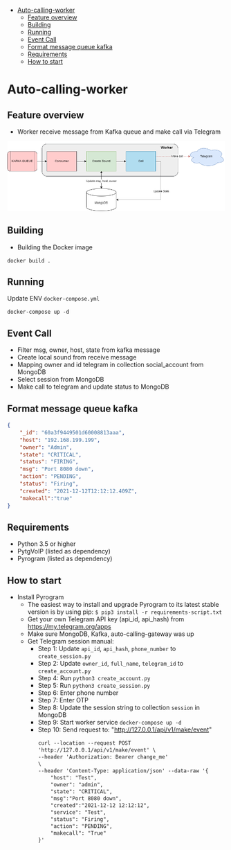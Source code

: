 - [Auto-calling-worker](#auto-calling-worker)
  - [Feature overview](#feature-overview)
  - [Building](#building)
  - [Running](#running)
  - [Event Call](#event-call)
  - [Format message queue kafka](#format-message-queue-kafka)
  - [Requirements](#requirements)
  - [How to start](#how-to-start)

# Auto-calling-worker

## Feature overview

- Worker receive message from Kafka queue and make call via Telegram

![image](image/worker.png)

## Building

- Building the Docker image

```
docker build .
```

## Running

Update ENV ```docker-compose.yml```

```
docker-compose up -d
```

## Event Call

- Filter msg, owner, host, state from kafka message
- Create local sound from receive message
- Mapping owner and id telegram in collection social_account from MongoDB
- Select session from MongoDB
- Make call to telegram and update status to MongoDB

## Format message queue kafka

```json
{
    "_id": "60a3f9449501d60008813aaa",
    "host": "192.168.199.199",
    "owner": "Admin",
    "state": "CRITICAL",
    "status": "FIRING",
    "msg": "Port 8080 down",
    "action": "PENDING",
    "status": "Firing",
    "created": "2021-12-12T12:12:12.409Z",
    "makecall":"true"
}
```

## Requirements
  - Python 3.5 or higher
  - PytgVoIP (listed as dependency)
  - Pyrogram (listed as dependency)

## How to start

- Install Pyrogram
  - The easiest way to install and upgrade Pyrogram to its latest stable version is by using pip:
    ```$ pip3 install -r requirements-script.txt```
  - Get your own Telegram API key (api_id, api_hash) from <https://my.telegram.org/apps>
  - Make sure MongoDB, Kafka, auto-calling-gateway was up
  - Get Telegram session manual:
    - Step 1: Update ```api_id```, ```api_hash```, ```phone_number``` to ```create_session.py```
    - Step 2: Update ```owner_id```, ```full_name```, ```telegram_id``` to ```create_account.py```
    - Step 4: Run ```python3 create_account.py```
    - Step 5: Run ```python3 create_session.py```
    - Step 6: Enter phone number
    - Step 7: Enter OTP
    - Step 8: Update the session string to collection ```session``` in MongoDB
    - Step 9: Start worker service ```docker-compose up -d```
    - Step 10: Send request to: "http://127.0.0.1/api/v1/make/event"
      ```
      curl --location --request POST 'http://127.0.0.1/api/v1/make/event' \
      --header 'Authorization: Bearer change_me'                          \
      --header 'Content-Type: application/json' --data-raw '{
          "host": "Test",
          "owner": "admin",
          "state": "CRITICAL",
          "msg":"Port 8080 down",
          "created":"2021-12-12 12:12:12",
          "service": "Test",
          "status": "Firing",
          "action": "PENDING",
          "makecall": "True"
      }'
      ```